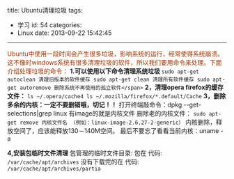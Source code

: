 title: Ubuntu清理垃圾
tags:
  - 学习
id: 54
categories:
  - Linux
date: 2013-09-22 15:42:45
---

<span style="color: #993300; font-size: 14px;">Ubuntu中使用一段时间会产生很多垃圾，影响系统的运行，经常使得系统崩溃。这不像时windows系统有很多清理垃圾的软件，所以我们要用命令来处理。下面介绍处理垃圾的命令：</span>
<span style="font-size: 14px;">
**1.可以使用以下命令清理系统垃圾**
	```
	sudo apt-get autoclean 清理旧版本的软件缓存
	sudo apt-get clean 清理所有软件缓存
	sudo apt-get autoremove 删除系统不再使用的孤立软件</span>
	```
**2，清理opera firefox的缓存文件：**
	```
	ls ~/.opera/cache4
	ls ~/.mozilla/firefox/*.default/Cache
	```
**3，删除多余的内核：一定不要删错哦，切记！！**
打开终端敲命令：dpkg --get-selections|grep linux
有image的就是内核文件
删除老的内核文件：
	```
	sudo apt-get remove 内核文件名 （例如：linux-image-2.6.27-2-generic）
	```
内核删除，释放空间了，应该能释放130－140M空间。
最后不要忘了看看当前内核：uname -a

**4,安装包临时文件清理**
包管理的临时文件目录:
包在
代码:
	```
	/var/cache/apt/archives
	```
没有下载完的在
代码:
	```
	/var/cache/apt/archives/partia
	```
	
	
	